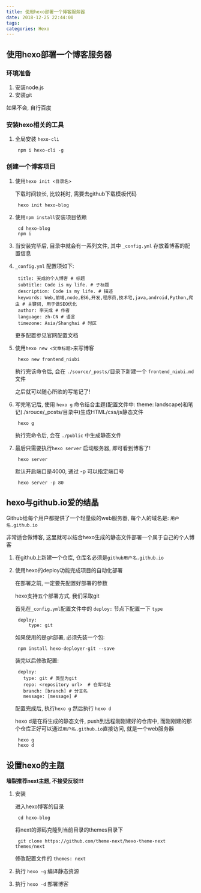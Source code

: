 ```yaml
---
title: 使用hexo部署一个博客服务器
date: 2018-12-25 22:44:00
tags:
categories: Hexo
---
```



## 使用hexo部署一个博客服务器

### 环境准备 ###

1. 安装node.js
2. 安装git

如果不会, 自行百度

### 安装hexo相关的工具 ###

1. 全局安装 `hexo-cli`

		npm i hexo-cli -g

### 创建一个博客项目 ###

1. 使用`hexo init <目录名>`

	下载时间较长, 比较耗时, 需要去github下载模板代码

		hexo init hexo-blog

2. 使用`npm install`安装项目依赖

		cd hexo-blog
		npm i

3. 当安装完毕后, 目录中就会有一系列文件, 其中 `_config.yml` 存放着博客的配置信息

4. `_config.yml` 配置项如下:

		title: 天成的个人博客 # 标题
		subtitle: Code is my life. # 子标题
		description: Code is my life. # 描述
		keywords: Web,前端,node,ES6,开发,程序员,技术宅,java,android,Python,爬虫 # 关键词, 用于做SEO优化
		author: 李天成 # 作者
		language: zh-CN # 语言
		timezone: Asia/Shanghai # 时区

	更多配置参见官网配置文档

5. 使用`hexo new <文章标题>`来写博客

		hexo new frontend_niubi

	执行完该命令后, 会在 `./source/_posts/`目录下新建一个 `frontend_niubi.md` 文件

	之后就可以随心所欲的写笔记了!

6. 写完笔记后, 使用 `hexo g` 命令结合主题(配置文件中: theme: landscape)和笔记(./srouce/_posts/目录中)生成HTML/css/js静态文件 

		hexo g

	执行完命令后, 会在 `./public` 中生成静态文件

7. 最后只需要执行`hexo server` 启动服务器, 即可看到博客了!

		hexo server

	默认开启端口是4000, 通过 -p 可以指定端口号

		hexo server -p 80

## hexo与github.io爱的结晶 ##

Github给每个用户都提供了一个轻量级的web服务器, 每个人的域名是: `用户名.github.io`

非常适合做博客, 这里就可以结合hexo生成的静态文件部署一个属于自己的个人博客

1. 在github上新建一个仓库, 仓库名必须是`github用户名.github.io`

2. 使用hexo的deploy功能完成项目的自动化部署

	在部署之前, 一定要先配置好部署的参数

	hexo支持五个部署方式, 我们采取git

	首先在`_config.yml`配置文件中的 `deploy:` 节点下配置一下 `type`

		deploy: 
  			type: git

	如果使用的是git部署, 必须先装一个包:

		npm install hexo-deployer-git --save
	
	装完以后修改配置:

		deploy:
		  type: git # 类型为git
		  repo: <repository url>  # 仓库地址
		  branch: [branch] # 分支名
		  message: [message] # 

	配置完成后, 执行`hexo g` 然后执行 `hexo d`

	hexo d是在将生成的静态文件, push到远程刚刚建好的仓库中, 而刚刚建的那个仓库正好可以通过`用户名.github.io`直接访问, 就是一个web服务器

		hexo g
		hexo d

## 设置hexo的主题 ##

**墙裂推荐next主题, 不接受反驳!!!**

1. 安装

	进入hexo博客的目录

		cd hexo-blog
	
	将next的源码克隆到当前目录的themes目录下

		git clone https://github.com/theme-next/hexo-theme-next themes/next

	修改配置文件的 `themes: next`

2. 执行 `hexo -g` 编译静态资源

3. 执行 `hexo -d` 部署博客